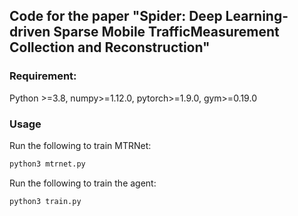 ## Code for the paper "Spider: Deep Learning-driven Sparse Mobile TrafficMeasurement Collection and Reconstruction"

### Requirement: 
Python >=3.8, numpy>=1.12.0, pytorch>=1.9.0, gym>=0.19.0

### Usage

Run the following to train MTRNet:
```bash
python3 mtrnet.py
```

Run the following to train the agent:
```bash
python3 train.py
```

